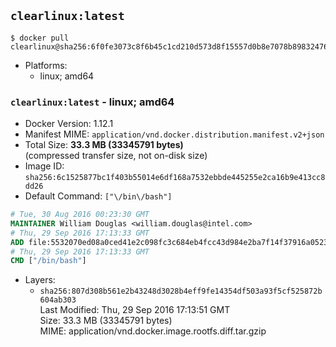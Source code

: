 ## `clearlinux:latest`

```console
$ docker pull clearlinux@sha256:6f0fe3073c8f6b45c1cd210d573d8f15557d0b8e7078b89832476d16be86499b
```

-	Platforms:
	-	linux; amd64

### `clearlinux:latest` - linux; amd64

-	Docker Version: 1.12.1
-	Manifest MIME: `application/vnd.docker.distribution.manifest.v2+json`
-	Total Size: **33.3 MB (33345791 bytes)**  
	(compressed transfer size, not on-disk size)
-	Image ID: `sha256:6c1525877bc1f403b55014e6df168a7532ebbde445255e2ca16b9e413cc8dd26`
-	Default Command: `["\/bin\/bash"]`

```dockerfile
# Tue, 30 Aug 2016 00:23:30 GMT
MAINTAINER William Douglas <william.douglas@intel.com>
# Thu, 29 Sep 2016 17:13:33 GMT
ADD file:5532070ed08a0ced41e2c098fc3c684eb4fcc43d984e2ba7f14f37916a0523e2 in / 
# Thu, 29 Sep 2016 17:13:33 GMT
CMD ["/bin/bash"]
```

-	Layers:
	-	`sha256:807d308b561e2b43248d3028b4eff9fe14354df503a93f5cf525872b604ab303`  
		Last Modified: Thu, 29 Sep 2016 17:13:51 GMT  
		Size: 33.3 MB (33345791 bytes)  
		MIME: application/vnd.docker.image.rootfs.diff.tar.gzip

